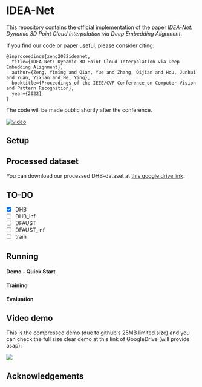 # IDEA-Net

This repository contains the official implementation of the paper *IDEA-Net: Dynamic 3D Point Cloud Interpolation via Deep Embedding Alignment*.

If you find our code or paper useful, please consider citing:
```
@inproceedings{zeng2022ideanet,
  title={IDEA-Net: Dynamic 3D Point Cloud Interpolation via Deep Embedding Alignment},
  author={Zeng, Yiming and Qian, Yue and Zhang, Qijian and Hou, Junhui and Yuan, Yixuan and He, Ying},
  booktitle={Proceedings of the IEEE/CVF Conference on Computer Vision and Pattern Recognition},
  year={2022}
}
```
The code will be made public shortly after the conference.

<!-- ![ideanet-video](https://user-images.githubusercontent.com/81420796/171410771-83627aca-ebe6-4061-9995-e1b73c8bd7e6.jpg) -->
[![video](https://user-images.githubusercontent.com/81420796/171410771-83627aca-ebe6-4061-9995-e1b73c8bd7e6.jpg)](https://www.bilibili.com/video/BV1E94y1m73i?share_source=copy_web "video")

## Setup

## Processed dataset

You can download our processed DHB-dataset at [this google drive link](https://drive.google.com/drive/folders/1Oaras1mV6DOICMPkCggPZvnBAtc4SKgH?usp=sharing).

## TO-DO

- [x] DHB
- [ ] DHB_inf
- [ ] DFAUST
- [ ] DFAUST_inf
- [ ] train

## Running

#### Demo - Quick Start

#### Training

#### Evaluation

## Video demo

This is the compressed demo (due to github's 25MB limited size) and you can check the full size clear demo at this link of GoogleDrive (will provide asap):

![](https://github.com/ZENGYIMING-EAMON/IDEA-Net/blob/main/demo_small_size.gif)

## Acknowledgements

<!-- For further questions, please contact 'ym.zeng@my.cityu.edu.hk' -->
